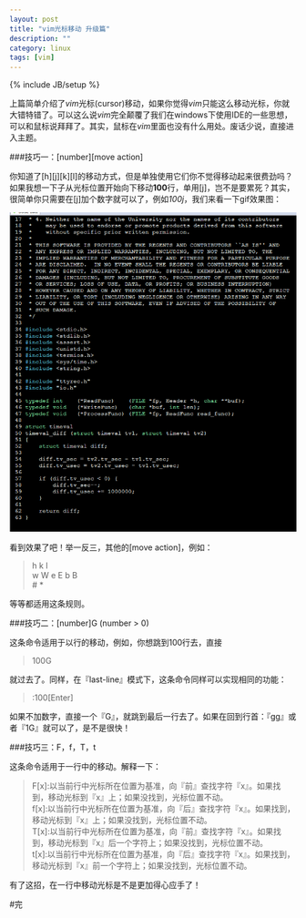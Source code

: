 ```yaml
---
layout: post
title: "vim光标移动 升级篇"
description: ""
category: linux
tags: [vim]
---
```

{% include JB/setup %}

上篇简单介绍了*vim*光标(cursor)移动，如果你觉得*vim*只能这么移动光标，你就大错特错了。可以这么说*vim*完全颠覆了我们在windows下使用IDE的一些思想，可以和鼠标说拜拜了。其实，鼠标在*vim*里面也没有什么用处。废话少说，直接进入主题。  

###技巧一：[number][move action]  

你知道了[h][j][k][l]的移动方式，但是单独使用它们你不觉得移动起来很费劲吗？如果我想一下子从光标位置开始向下移动**100**行，单用[j]，岂不是要累死？其实，很简单你只需要在[j]加个数字就可以了，例如*100j*，我们来看一下gif效果图：  

![vim-100j][1]  

[1]:https://github.com/zhuqingcode/zhuqingcode.github.com/blob/master/images/vim-100j.gif?raw=true


看到效果了吧！举一反三，其他的[move action]，例如：  

>h k l  
>w W e E b B  
>\# *  


等等都适用这条规则。  

###技巧二：[number]G  (number > 0)

这条命令适用于以行的移动，例如，你想跳到100行去，直接  
>100G  

就过去了。同样，在『last-line』模式下，这条命令同样可以实现相同的功能：  

>:100[Enter]  

如果不加数字，直接一个『G』，就跳到最后一行去了。如果在回到行首：『gg』或者『1G』就可以了，是不是很快！  

###技巧三：F，f，T，t  

这条命令适用于一行中的移动。解释一下：  

>F[x]:以当前行中光标所在位置为基准，向『前』查找字符『x』。如果找到，移动光标到『x』上；如果没找到，光标位置不动。   
>f[x]:以当前行中光标所在位置为基准，向『后』查找字符『x』。如果找到，移动光标到『x』上；如果没找到，光标位置不动。  
>T[x]:以当前行中光标所在位置为基准，向『前』查找字符『x』。如果找到，移动光标到『x』后一个字符上；如果没找到，光标位置不动。  
>t[x]:以当前行中光标所在位置为基准，向『后』查找字符『x』。如果找到，移动光标到『x』前一个字符上；如果没找到，光标位置不动。  

有了这招，在一行中移动光标是不是更加得心应手了！  

#完
